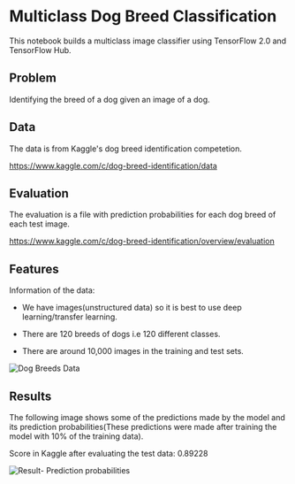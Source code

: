 # Multiclass Dog Breed Classification

This notebook builds a multiclass image classifier using TensorFlow 2.0 and TensorFlow Hub.
## Problem

Identifying the breed of a dog given an image of a dog.
## Data

The data is from Kaggle's dog breed identification competetion.

https://www.kaggle.com/c/dog-breed-identification/data
## Evaluation

The evaluation is a file with prediction probabilities for each dog breed of each test image.

https://www.kaggle.com/c/dog-breed-identification/overview/evaluation
## Features

Information of the data:

* We have images(unstructured data) so it is best to use deep learning/transfer learning.

* There are 120 breeds of dogs i.e 120 different classes.

* There are around 10,000 images in the training and test sets.
    
![Dog Breeds Data](https://github.com/skwasim0506/dog-eyes/blob/master/data.png)
    
## Results

The following image shows some of the predictions made by the model and its prediction probabilities(These predictions were made after training the model with 10% of the training data).

Score in Kaggle after evaluating the test data: 0.89228

![Result- Prediction probabilities](https://github.com/skwasim0506/dog-eyes/blob/master/predictions.png)
